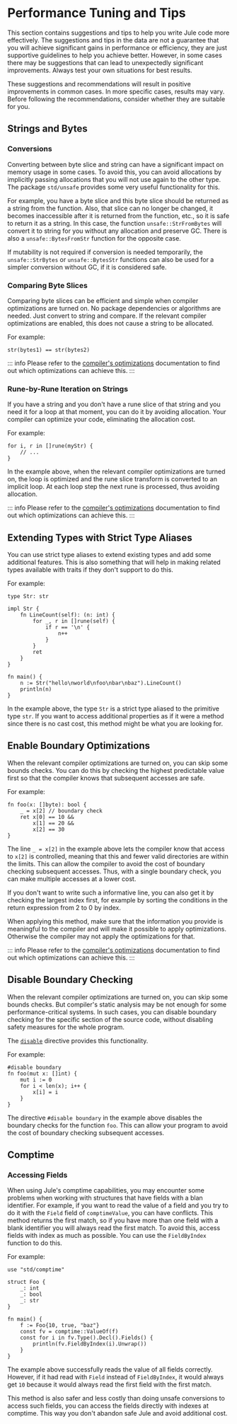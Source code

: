 # Performance Tuning and Tips

This section contains suggestions and tips to help you write Jule code more effectively. The suggestions and tips in the data are not a guarantee that you will achieve significant gains in performance or efficiency, they are just supportive guidelines to help you achieve better. However, in some cases there may be suggestions that can lead to unexpectedly significant improvements. Always test your own situations for best results.

These suggestions and recommendations will result in positive improvements in common cases. In more specific cases, results may vary. Before following the recommendations, consider whether they are suitable for you.

## Strings and Bytes

### Conversions

Converting between byte slice and string can have a significant impact on memory usage in some cases. To avoid this, you can avoid allocations by implicitly passing allocations that you will not use again to the other type. The package `std/unsafe` provides some very useful functionality for this.

For example, you have a byte slice and this byte slice should be returned as a string from the function. Also, that slice can no longer be changed, it becomes inaccessible after it is returned from the function, etc., so it is safe to return it as a string. In this case, the function `unsafe::StrFromBytes` will convert it to string for you without any allocation and preserve GC. There is also a `unsafe::BytesFromStr` function for the opposite case.

If mutability is not required if conversion is needed temporarily, the `unsafe::StrBytes` or `unsafe::BytesStr` functions can also be used for a simpler conversion without GC, if it is considered safe.

### Comparing Byte Slices

Comparing byte slices can be efficient and simple when compiler optimizations are turned on. No package dependencies or algorithms are needed. Just convert to string and compare. If the relevant compiler optimizations are enabled, this does not cause a string to be allocated.

For example:
```jule
str(bytes1) == str(bytes2)
```

::: info
Please refer to the [compiler's optimizations](/compiler/compiler-optimizations) documentation to find out which optimizations can achieve this.
:::

### Rune-by-Rune Iteration on Strings

If you have a string and you don't have a rune slice of that string and you need it for a loop at that moment, you can do it by avoiding allocation. Your compiler can optimize your code, eliminating the allocation cost.

For example:
```jule
for i, r in []rune(myStr) {
	// ...
}
```
In the example above, when the relevant compiler optimizations are turned on, the loop is optimized and the rune slice transform is converted to an implicit loop. At each loop step the next rune is processed, thus avoiding allocation.

::: info
Please refer to the [compiler's optimizations](/compiler/compiler-optimizations) documentation to find out which optimizations can achieve this.
:::

## Extending Types with Strict Type Aliases

You can use strict type aliases to extend existing types and add some additional features. This is also something that will help in making related types available with traits if they don't support to do this.

For example:
```jule
type Str: str

impl Str {
	fn LineCount(self): (n: int) {
		for _, r in []rune(self) {
			if r == '\n' {
				n++
			}
		}
		ret
	}
}

fn main() {
	n := Str("hello\nworld\nfoo\nbar\nbaz").LineCount()
	println(n)
}
```
In the example above, the type `Str` is a strict type aliased to the primitive type `str`. If you want to access additional properties as if it were a method since there is no cast cost, this method might be what you are looking for.

## Enable Boundary Optimizations

When the relevant compiler optimizations are turned on, you can skip some bounds checks. You can do this by checking the highest predictable value first so that the compiler knows that subsequent accesses are safe.

For example:
```jule
fn foo(x: []byte): bool {
	_ = x[2] // boundary check
	ret x[0] == 10 &&
		x[1] == 20 &&
		x[2] == 30
}
```
The line `_ = x[2]` in the example above lets the compiler know that access to `x[2]` is controlled, meaning that this and fewer valid directories are within the limits. This can allow the compiler to avoid the cost of boundary checking subsequent accesses. Thus, with a single boundary check, you can make multiple accesses at a lower cost.

If you don't want to write such a informative line, you can also get it by checking the largest index first, for example by sorting the conditions in the return expression from 2 to 0 by index.

When applying this method, make sure that the information you provide is meaningful to the compiler and will make it possible to apply optimizations. Otherwise the compiler may not apply the optimizations for that.

::: info
Please refer to the [compiler's optimizations](/compiler/compiler-optimizations) documentation to find out which optimizations can achieve this.
:::

## Disable Boundary Checking

When the relevant compiler optimizations are turned on, you can skip some bounds checks. But compiler's static analysis may be not enough for some performance-critical systems. In such cases, you can disable boundary checking for the specific section of the source code, without disabling safety measures for the whole program.

The [`disable`](/compiler/directives#directive-disable) directive provides this functionality.

For example:
```jule
#disable boundary
fn foo(mut x: []int) {
	mut i := 0
	for i < len(x); i++ {
		x[i] = i
	}
}
```
The directive `#disable boundary` in the example above disables the boundary checks for the function `foo`. This can allow your program to avoid the cost of boundary checking subsequent accesses.

## Comptime

### Accessing Fields

When using Jule's comptime capabilities, you may encounter some problems when working with structures that have fields with a blan identifier. For example, if you want to read the value of a field and you try to do it with the `Field` field of `comptimeValue`, you can have conflicts. This method returns the first match, so if you have more than one field with a blank identifier you will always read the first match. To avoid this, access fields with index as much as possible. You can use the `FieldByIndex` function to do this.

For example:
```jule
use "std/comptime"

struct Foo {
	_: int
	_: bool
	_: str
}

fn main() {
	f := Foo{10, true, "baz"}
	const fv = comptime::ValueOf(f)
	const for i in fv.Type().Decl().Fields() {
		println(fv.FieldByIndex(i).Unwrap())
	}
}
```
The example above successfully reads the value of all fields correctly. However, if it had read with `Field` instead of `FieldByIndex`, it would always get `10` because it would always read the first field with the first match.

This method is also safer and less costly than doing unsafe conversions to access such fields, you can access the fields directly with indexes at comptime. This way you don't abandon safe Jule and avoid additional cost.